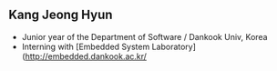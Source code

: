 ## Kang Jeong Hyun

- Junior year of the Department of Software / Dankook Univ, Korea
- Interning with [Embedded System Laboratory](http://embedded.dankook.ac.kr/
